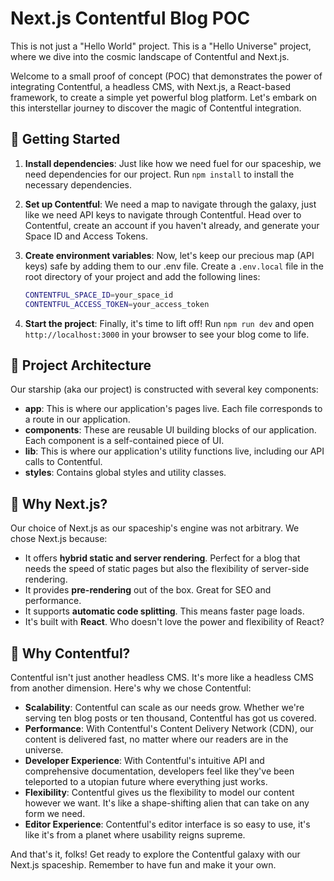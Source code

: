 # Next.js Contentful Blog POC

This is not just a "Hello World" project. This is a "Hello Universe" project, where we dive into the cosmic landscape of Contentful and Next.js. 

Welcome to a small proof of concept (POC) that demonstrates the power of integrating Contentful, a headless CMS, with Next.js, a React-based framework, to create a simple yet powerful blog platform. Let's embark on this interstellar journey to discover the magic of Contentful integration. 

## 🚀 Getting Started

1. **Install dependencies**: Just like how we need fuel for our spaceship, we need dependencies for our project. Run `npm install` to install the necessary dependencies.

2. **Set up Contentful**: We need a map to navigate through the galaxy, just like we need API keys to navigate through Contentful. Head over to Contentful, create an account if you haven't already, and generate your Space ID and Access Tokens.

3. **Create environment variables**: Now, let's keep our precious map (API keys) safe by adding them to our .env file. Create a `.env.local` file in the root directory of your project and add the following lines:

    ```sh
    CONTENTFUL_SPACE_ID=your_space_id
    CONTENTFUL_ACCESS_TOKEN=your_access_token
    ```

4. **Start the project**: Finally, it's time to lift off! Run `npm run dev` and open `http://localhost:3000` in your browser to see your blog come to life.

## 🧩 Project Architecture

Our starship (aka our project) is constructed with several key components:

- **app**: This is where our application's pages live. Each file corresponds to a route in our application.
- **components**: These are reusable UI building blocks of our application. Each component is a self-contained piece of UI.
- **lib**: This is where our application's utility functions live, including our API calls to Contentful.
- **styles**: Contains global styles and utility classes.

## 🌟 Why Next.js?

Our choice of Next.js as our spaceship's engine was not arbitrary. We chose Next.js because:

- It offers **hybrid static and server rendering**. Perfect for a blog that needs the speed of static pages but also the flexibility of server-side rendering.
- It provides **pre-rendering** out of the box. Great for SEO and performance.
- It supports **automatic code splitting**. This means faster page loads.
- It's built with **React**. Who doesn't love the power and flexibility of React?

## 🌌 Why Contentful?

Contentful isn't just another headless CMS. It's more like a headless CMS from another dimension. Here's why we chose Contentful:

- **Scalability**: Contentful can scale as our needs grow. Whether we're serving ten blog posts or ten thousand, Contentful has got us covered.
- **Performance**: With Contentful's Content Delivery Network (CDN), our content is delivered fast, no matter where our readers are in the universe.
- **Developer Experience**: With Contentful's intuitive API and comprehensive documentation, developers feel like they've been teleported to a utopian future where everything just works.
- **Flexibility**: Contentful gives us the flexibility to model our content however we want. It's like a shape-shifting alien that can take on any form we need.
- **Editor Experience**: Contentful's editor interface is so easy to use, it's like it's from a planet where usability reigns supreme.

And that's it, folks! Get ready to explore the Contentful galaxy with our Next.js spaceship. Remember to have fun and make it your own.